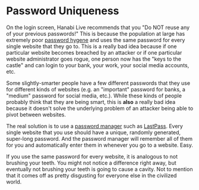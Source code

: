 # Password Uniqueness

On the login screen, Hanabi Live recommends that you "Do NOT reuse any of your previous passwords!" This is because the population at large has extremely poor [password hygene](https://marketingeq.com/password-hygiene/) and uses the same password for every single website that they go to. This is a really bad idea because if one particular website becomes breached by an attacker or if one particular website administrator goes rogue, one person now has the "keys to the castle" and can login to your bank, your work, your social media accounts, etc.

Some slightly-smarter people have a few different passwords that they use for different kinds of websites (e.g. an "important" password for banks, a "medium" password for social media, etc.). While these kinds of people probably think that they are being smart, this is **also** a really bad idea because it doesn't solve the underlying problem of an attacker being able to pivot between websites.

The real solution is to use a [password manager](https://www.pcmag.com/picks/the-best-password-managers) such as [LastPass](https://www.lastpass.com/). Every single website that you use should have a unique, randomly generated, super-long password. And the password manager will remember all of them for you and automatically enter them in whenever you go to a website. Easy.

If you use the same password for every website, it is analogous to not brushing your teeth. You might not notice a difference right away, but eventually not brushing your teeth is going to cause a cavity. Not to mention that it comes off as pretty disgusting for everyone else in the civilized world.

<br />
